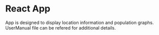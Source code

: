 # React App
App is designed to display location information and population graphs.
UserManual file can be refered for additional details.
